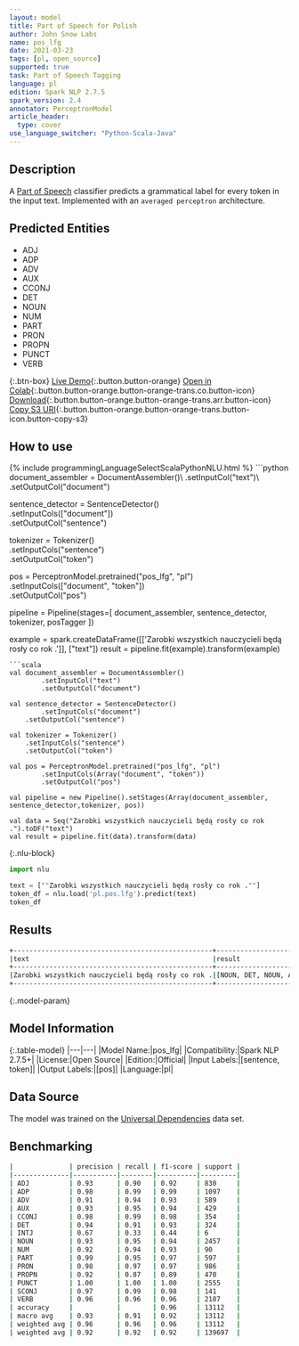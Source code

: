 ```yaml
---
layout: model
title: Part of Speech for Polish
author: John Snow Labs
name: pos_lfg
date: 2021-03-23
tags: [pl, open_source]
supported: true
task: Part of Speech Tagging
language: pl
edition: Spark NLP 2.7.5
spark_version: 2.4
annotator: PerceptronModel
article_header:
  type: cover
use_language_switcher: "Python-Scala-Java"
---
```


## Description

A [Part of Speech](https://en.wikipedia.org/wiki/Part_of_speech) classifier predicts a grammatical label for every token in the input text. Implemented with an `averaged perceptron` architecture.

## Predicted Entities

- ADJ
- ADP
- ADV
- AUX
- CCONJ
- DET
- NOUN
- NUM
- PART
- PRON
- PROPN
- PUNCT
- VERB

{:.btn-box}
[Live Demo](https://demo.johnsnowlabs.com/public/GRAMMAR_EN/){:.button.button-orange}
[Open in Colab](https://colab.research.google.com/github/JohnSnowLabs/spark-nlp-workshop/blob/master/tutorials/streamlit_notebooks/GRAMMAR_EN.ipynb){:.button.button-orange.button-orange-trans.co.button-icon}
[Download](https://s3.amazonaws.com/auxdata.johnsnowlabs.com/public/models/pos_lfg_pl_2.7.5_2.4_1616510144592.zip){:.button.button-orange.button-orange-trans.arr.button-icon}
[Copy S3 URI](s3://auxdata.johnsnowlabs.com/public/models/pos_lfg_pl_2.7.5_2.4_1616510144592.zip){:.button.button-orange.button-orange-trans.button-icon.button-copy-s3}

## How to use



<div class="tabs-box" markdown="1">
{% include programmingLanguageSelectScalaPythonNLU.html %}
```python
document_assembler = DocumentAssembler()\
  .setInputCol("text")\
  .setOutputCol("document")

sentence_detector = SentenceDetector()\
  .setInputCols(["document"])\
  .setOutputCol("sentence")

tokenizer = Tokenizer()\
    .setInputCols("sentence")\
    .setOutputCol("token")

pos = PerceptronModel.pretrained("pos_lfg", "pl")\
  .setInputCols(["document", "token"])\
  .setOutputCol("pos")

pipeline = Pipeline(stages=[
  document_assembler,
  sentence_detector,
  tokenizer,
  posTagger
])

example = spark.createDataFrame([['Zarobki wszystkich nauczycieli będą rosły co rok .']], ["text"])
result = pipeline.fit(example).transform(example)
```
```scala
val document_assembler = DocumentAssembler()
        .setInputCol("text")
        .setOutputCol("document")

val sentence_detector = SentenceDetector()
        .setInputCols("document")
	.setOutputCol("sentence")

val tokenizer = Tokenizer()
    .setInputCols("sentence")
    .setOutputCol("token")

val pos = PerceptronModel.pretrained("pos_lfg", "pl")
        .setInputCols(Array("document", "token"))
        .setOutputCol("pos")

val pipeline = new Pipeline().setStages(Array(document_assembler, sentence_detector,tokenizer, pos))

val data = Seq("Zarobki wszystkich nauczycieli będą rosły co rok .").toDF("text")
val result = pipeline.fit(data).transform(data)

```

{:.nlu-block}
```python
import nlu

text = [""Zarobki wszystkich nauczycieli będą rosły co rok .""]
token_df = nlu.load('pl.pos.lfg').predict(text)
token_df
```
</div>

## Results

```bash
+--------------------------------------------------+----------------------------------------------+
|text                                              |result                                        |
+--------------------------------------------------+----------------------------------------------+
|Zarobki wszystkich nauczycieli będą rosły co rok .|[NOUN, DET, NOUN, AUX, VERB, ADP, NOUN, PUNCT]|
+--------------------------------------------------+----------------------------------------------+
```

{:.model-param}
## Model Information

{:.table-model}
|---|---|
|Model Name:|pos_lfg|
|Compatibility:|Spark NLP 2.7.5+|
|License:|Open Source|
|Edition:|Official|
|Input Labels:|[sentence, token]|
|Output Labels:|[pos]|
|Language:|pl|

## Data Source

The model was trained on the [Universal Dependencies](https://www.universaldependencies.org) data set.

## Benchmarking

```bash
|              | precision | recall | f1-score | support |
|--------------|-----------|--------|----------|---------|
| ADJ          | 0.93      | 0.90   | 0.92     | 830     |
| ADP          | 0.98      | 0.99   | 0.99     | 1097    |
| ADV          | 0.91      | 0.94   | 0.93     | 589     |
| AUX          | 0.93      | 0.95   | 0.94     | 429     |
| CCONJ        | 0.98      | 0.99   | 0.98     | 354     |
| DET          | 0.94      | 0.91   | 0.93     | 324     |
| INTJ         | 0.67      | 0.33   | 0.44     | 6       |
| NOUN         | 0.93      | 0.95   | 0.94     | 2457    |
| NUM          | 0.92      | 0.94   | 0.93     | 90      |
| PART         | 0.99      | 0.95   | 0.97     | 597     |
| PRON         | 0.98      | 0.97   | 0.97     | 986     |
| PROPN        | 0.92      | 0.87   | 0.89     | 470     |
| PUNCT        | 1.00      | 1.00   | 1.00     | 2555    |
| SCONJ        | 0.97      | 0.99   | 0.98     | 141     |
| VERB         | 0.96      | 0.96   | 0.96     | 2187    |
| accuracy     |           |        | 0.96     | 13112   |
| macro avg    | 0.93      | 0.91   | 0.92     | 13112   |
| weighted avg | 0.96      | 0.96   | 0.96     | 13112   |
| weighted avg | 0.92      | 0.92   | 0.92     | 139697  |
```